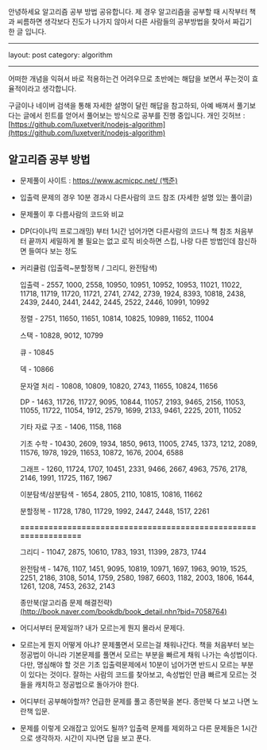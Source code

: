 안녕하세요 알고리즘 공부 방법 공유합니다.
제 경우 알고리즘을 공부할 때 시작부터 책과 씨름하면 생각보다 진도가 나가지 않아서
다른 사람들의 공부방법을 찾아서 짜깁기 한 글 입니다.

---

layout: post
category: algorithm

---

어떠한 개념을 익혀서 바로 적용하는건 어려우므로
초반에는 해답을 보면서 푸는것이 효율적이라고 생각합니다.

구글이나 네이버 검색을 통해 자세한 설명이 달린 해답을 참고하되,
아예 배껴서 풀기보다는 글에서 힌트를 얻어서 풀어보는 방식으로 공부를 진행 중입니다.
개인 깃허브 : [https://github.com/luxetverit/nodejs-algorithm](https://github.com/luxetverit/nodejs-algorithm)

## 알고리즘 공부 방법

- 문제풀이 사이트 : [https://www.acmicpc.net/ (백준)](https://www.acmicpc.net/)
- 입출력 문제의 경우 10분 경과시 다른사람의 코드 참조 (자세한 설명 있는 풀이글)
- 문제풀이 후 다름사람의 코드와 비교
- DP(다이나믹 프로그래밍) 부터 1시간 넘어가면 다른사람의 코드나 책 참조
  처음부터 끝까지 세밀하게 볼 필요는 없고 로직 비슷하면 스킵,
  나랑 다른 방법인데 참신하면 들여다 보는 정도
- 커리큘럼 (입출력~분할정복 / 그리디, 완전탐색)

  입출력 - 2557, 1000, 2558, 10950, 10951, 10952, 10953, 11021, 11022, 11718, 11719, 11720, 11721, 2741, 2742, 2739, 1924, 8393, 10818, 2438, 2439, 2440, 2441, 2442, 2445, 2522, 2446, 10991, 10992

  정렬 - 2751, 11650, 11651, 10814, 10825, 10989, 11652, 11004

  스택 - 10828, 9012, 10799

  큐 - 10845

  덱 - 10866

  문자열 처리 - 10808, 10809, 10820, 2743, 11655, 10824, 11656

  DP - 1463, 11726, 11727, 9095, 10844, 11057, 2193, 9465, 2156, 11053, 11055, 11722, 11054, 1912, 2579, 1699, 2133, 9461, 2225, 2011, 11052

  기타 자료 구조 - 1406, 1158, 1168

  기초 수학 - 10430, 2609, 1934, 1850, 9613, 11005, 2745, 1373, 1212, 2089, 11576, 1978, 1929, 11653, 10872, 1676, 2004, 6588

  그래프 - 1260, 11724, 1707, 10451, 2331, 9466, 2667, 4963, 7576, 2178, 2146, 1991, 11725, 1167, 1967

  이분탐색/삼분탐색 - 1654, 2805, 2110, 10815, 10816, 11662

  분할정복 - 11728, 1780, 11729, 1992, 2447, 2448, 1517, 2261

  **===============================================================**

  그리디 - 11047, 2875, 10610, 1783, 1931, 11399, 2873, 1744

  완전탐색 - 1476, 1107, 1451, 9095, 10819, 10971, 1697, 1963, 9019, 1525, 2251, 2186, 3108, 5014, 1759, 2580, 1987, 6603, 1182, 2003, 1806, 1644, 1261, 1208, 7453, 2632, 2143

  종만북(알고리즘 문제 해결전략)
  [(http://book.naver.com/bookdb/book_detail.nhn?bid=7058764)](<(http://book.naver.com/bookdb/book_detail.nhn?bid=7058764)>)

- 어디서부터 문제일까?
  내가 모르는게 뭔지 몰라서 문제다.

- 모르는게 뭔지 어떻게 아냐?
  문제풀면서 모르는걸 채워나간다. 책을 처음부터 보는 정공법이 아니라 기본문제를 풀면서 모르는 부분을 빠르게 채워 나가는 속성법이다. 다만, 명심해야 할 것은 기초 입출력문제에서 10분이 넘어가면 반드시 모르는 부분이 있다는 것이다. 잘하는 사람의 코드를 찾아보고, 속성법인 만큼 빠르게 모르는 것들을 캐치하고 정공법으로 돌아가야 한다.

- 어디부터 공부해야할까?
  언급한 문제를 풀고 종만북을 본다. 종만북 다 보고 나면 노란책 입문.

- 문제를 이렇게 오래잡고 있어도 될까?
  입출력 문제를 제외하고 다른 문제들은 1시간으로 생각하자. 시간이 지나면 답을 보고 푼다.
